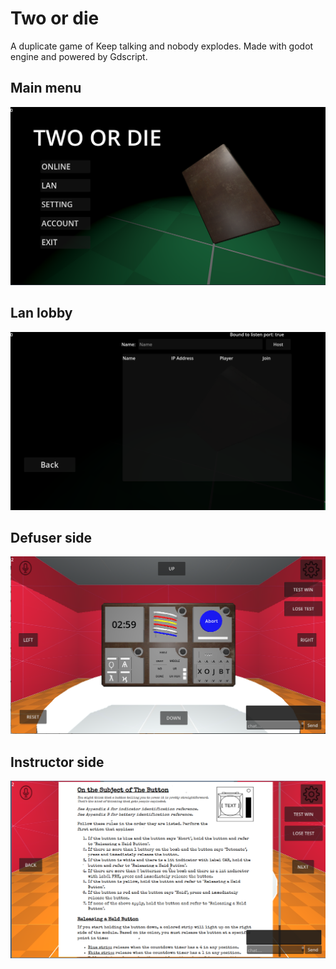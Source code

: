 # Two or die

A duplicate game of Keep talking and nobody explodes. Made with godot engine and powered by Gdscript.

## Main menu

![App Screenshot](Assets\Image\MainMenu.png)

## Lan lobby

![App Screenshot](Assets\Image\Lan.png)

## Defuser side

![App Screenshot](Assets\Image\Defuser.png)

## Instructor side

![App Screenshot](Assets\Image\Instructor.png)
